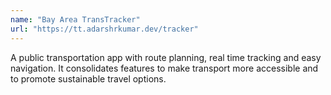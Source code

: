 ```yaml
---
name: "Bay Area TransTracker"
url: "https://tt.adarshrkumar.dev/tracker"
---
```

<!-- markdownlint-disable MD041 -->

A public transportation app with route planning, real time tracking and easy navigation. It consolidates features to make transport more accessible and to promote sustainable travel options.

